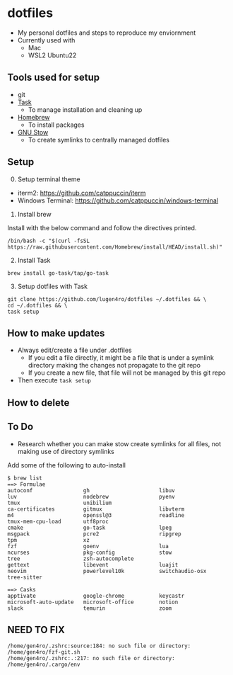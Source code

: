 # dotfiles

- My personal dotfiles and steps to reproduce my enviornment
- Currently used with
  - Mac
  - WSL2 Ubuntu22

## Tools used for setup

- git
- [Task](https://taskfile.dev/)
  - To manage installation and cleaning up
- [Homebrew](https://brew.sh/)
  - To install packages
- [GNU Stow](https://www.gnu.org/software/stow/)
  - To create symlinks to centrally managed dotfiles

## Setup

0. Setup terminal theme

- iterm2: https://github.com/catppuccin/iterm
- Windows Terminal: https://github.com/catppuccin/windows-terminal

1. Install brew

Install with the below command and follow the directives printed.

```
/bin/bash -c "$(curl -fsSL https://raw.githubusercontent.com/Homebrew/install/HEAD/install.sh)"
```

2. Install Task

```
brew install go-task/tap/go-task
```

3. Setup dotfiles with Task

```
git clone https://github.com/lugen4ro/dotfiles ~/.dotfiles && \
cd ~/.dotfiles && \
task setup
```

## How to make updates

- Always edit/create a file under .dotfiles
  - If you edit a file directly, it might be a file that is under a symlink directory making the changes not propagate to the git repo
  - If you create a new file, that file will not be managed by this git repo
- Then execute `task setup`

## How to delete

## To Do

- Research whether you can make stow create symlinks for all files, not making use of directory symlinks

Add some of the following to auto-install

```
$ brew list
==> Formulae
autoconf                gh                      libuv                   luv                     nodebrew                pyenv                   tmux                    unibilium
ca-certificates         gitmux                  libvterm                m4                      openssl@3               readline                tmux-mem-cpu-load       utf8proc
cmake                   go-task                 lpeg                    msgpack                 pcre2                   ripgrep                 tpm                     xz
fzf                     goenv                   lua                     ncurses                 pkg-config              stow                    tree                    zsh-autocomplete
gettext                 libevent                luajit                  neovim                  powerlevel10k           switchaudio-osx         tree-sitter

==> Casks
apptivate               google-chrome           keycastr                microsoft-auto-update   microsoft-office        notion                  slack                   temurin                 zoom
```

## NEED TO FIX

```
/home/gen4ro/.zshrc:source:184: no such file or directory: /home/gen4ro/fzf-git.sh
/home/gen4ro/.zshrc:.:217: no such file or directory: /home/gen4ro/.cargo/env
```
